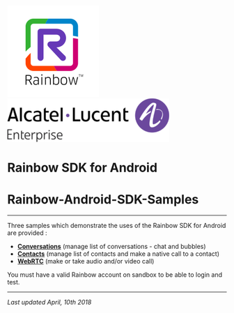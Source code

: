 ![Rainbow](images/logo_rainbow.png) ![Rainbow](images/logo_ale.png)

# Rainbow SDK for Android

# Rainbow-Android-SDK-Samples
---

Three samples which demonstrate the uses of the Rainbow SDK for Android are provided :

- **[Conversations](Conversations)** (manage list of conversations - chat and bubbles)
- **[Contacts](Contacts)** (manage list of contacts and make a native call to a contact)
- **[WebRTC](WebRTC)** (make or take audio and/or video call)

You must have a valid Rainbow account on sandbox to be able to login and test.

---
_Last updated April, 10th 2018_